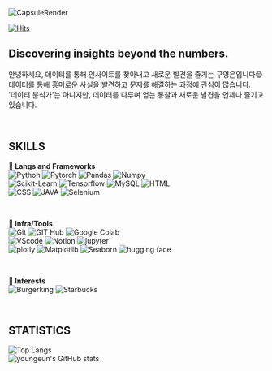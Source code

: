 ![CapsuleRender](https://capsule-render.vercel.app/api?type=waving&height=300&color=gradient&text=Hi,%20I'm%20Youngeun&textBg=false&fontSize=60)

[![Hits](https://hits.seeyoufarm.com/api/count/incr/badge.svg?url=https%3A%2F%2Fgithub.com%2Fyoungeunkoo%2Fhit-counter&count_bg=%237BB1EE&title_bg=%23656363&icon=&icon_color=%237CB8E4&title=%EB%B0%A9%EB%AC%B8%EC%9E%90%EC%88%98&edge_flat=false)](https://hits.seeyoufarm.com)

## Discovering insights beyond the numbers.
안녕하세요, 데이터를 통해 인사이트를 찾아내고 새로운 발견을 즐기는 구영은입니다😄 <br>
데이터를 통해 흥미로운 사실을 발견하고 문제를 해결하는 과정에 관심이 많습니다. <br>
'데이터 분석가'는 아니지만, 데이터를 다루며 얻는 통찰과 새로운 발견을 언제나 즐기고 있습니다. <br>


<br>

## SKILLS
**🌱 Langs and Frameworks**  
![Python](https://img.shields.io/badge/python-3776AB?style=for-the-badge&logo=python&logoColor=white)
![Pytorch](https://img.shields.io/badge/pytorch-EE4C2C?style=for-the-badge&logo=pytorch&logoColor=white)
![Pandas](https://img.shields.io/badge/pandas-150458?style=for-the-badge&logo=pandas&logoColor=white)
![Numpy](https://img.shields.io/badge/numpy-013243?style=for-the-badge&logo=numpy&logoColor=white)<br>
![Scikit-Learn](https://img.shields.io/badge/scikitlearn-F7931E?style=for-the-badge&logo=scikitlearn&logoColor=white)
![Tensorflow](https://img.shields.io/badge/tensorflow-FF6F00?style=for-the-badge&logo=tensorflow&logoColor=white)
![MySQL](https://img.shields.io/badge/mysql-4479A1?style=for-the-badge&logo=mysql&logoColor=white)
![HTML](https://img.shields.io/badge/html5-E34F26?style=for-the-badge&logo=html5&logoColor=white) <br>
![CSS](https://img.shields.io/badge/css3-1572B6?style=for-the-badge&logo=css3&logoColor=white)
![JAVA](https://img.shields.io/badge/JAVA-000000?style=for-the-badge&logo=openjdk&logoColor=white)
![Selenium](https://img.shields.io/badge/selenium-43B02A?style=for-the-badge&logo=selenium&logoColor=white)

<br>

**🌱 Infra/Tools**  
![Git](https://img.shields.io/badge/git-F05032?style=for-the-badge&logo=git&logoColor=white)
![GIT Hub](https://img.shields.io/badge/github-181717?style=for-the-badge&logo=github&logoColor=white)
![Google Colab](https://img.shields.io/badge/googlecolab-F9AB00?style=for-the-badge&logo=googlecolab&logoColor=white)<br>
![VScode](https://img.shields.io/badge/VSCODE-blue?style=for-the-badge&logoColor=white)
![Notion](https://img.shields.io/badge/notion-000000?style=for-the-badge&logo=notion&logoColor=white)
![jupyter](https://img.shields.io/badge/jupyter-F37626?style=for-the-badge&logo=jupyter&logoColor=white)<br>
![plotly](https://img.shields.io/badge/plotly-3F4F75?style=for-the-badge&logo=plotly&logoColor=white)
![Matplotlib](https://img.shields.io/badge/matplotlib-008080?style=for-the-badge&logo=matplotlib&logoColor=white)
![Seaborn](https://img.shields.io/badge/seaborn-3776AB?style=for-the-badge&logo=python&logoColor=white)
![hugging face](https://img.shields.io/badge/huggingface-FFD21E?style=for-the-badge&logo=huggingface&logoColor=white)

<br>

**🌱 Interests** <br>
![Burgerking](https://img.shields.io/badge/burgerking-D62300?style=for-the-badge&logo=burgerking&logoColor=white)
![Starbucks](https://img.shields.io/badge/starbucks-006241?style=for-the-badge&logo=starbucks&logoColor=white)



<br>

## STATISTICS
![Top Langs](https://github-readme-stats.vercel.app/api/top-langs/?username=youngeunkoo&layout=compact&bg_color=073B5A&text_color=FFFFFF&title_color=5CE500) <br>
![youngeun's GitHub stats](https://github-readme-stats.vercel.app/api?username=youngeunkoo&show_icons=true&theme=cobalt)

